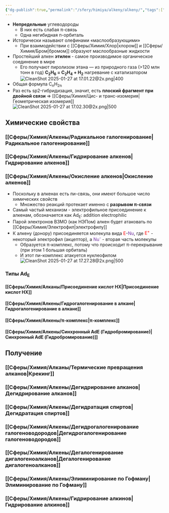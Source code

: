 ```yaml
---
{"dg-publish":true,"permalink":"/sfery/himiya/alkeny/alkeny/","tags":["Алканы"]}
---
```


 - **Непредельные** углеводороды
	 - В них есть слабая π-связь
	 - Одна негибидная п-орбиталь
- Исторически называют олефинами «маслообразующими»
	- При взаимодействии с [[Сферы/Химия/Хлор\|хлором]] и [[Сферы/Химия/Бром\|бромом]] образуют маслообразные жидкости
- Простейший алкен **этилен** - самое производимое органическое соединение в мире
	- Его получают пиролизом этана — из природного газа (>120 млн тонн в год)
**C<sub>2</sub>H<sub>6</sub> = C<sub>2</sub>H<sub>4</sub> + H<sub>2</sub>** нагревание с катализатором 
![CleanShot 2025-01-27 at 17.01.22@2x.png|400](/img/user/%D0%90%D1%80%D1%85%D0%B8%D0%B2/%D0%9A%D1%8D%D1%88/CleanShot%202025-01-27%20at%2017.01.22@2x.png)
- Общая формула C<sub>n</sub>H<sub>2n</sub>
- Раз есть sp2-гибридизация, значит, есть **плоский фрагмент при двойной связи** => [[Сферы/Химия/Цис- и транс-изомерия\|Геометрическая изомерия]]
![CleanShot 2025-01-27 at 17.02.30@2x.png|500](/img/user/%D0%90%D1%80%D1%85%D0%B8%D0%B2/%D0%9A%D1%8D%D1%88/CleanShot%202025-01-27%20at%2017.02.30@2x.png)
## Химические свойства
### [[Сферы/Химия/Алкены/Радикальное галогенирование\|Радикальное галогенирование]] 
### [[Сферы/Химия/Алкены/Гидрирование алкенов\|Гидрирование алкенов]]   
### [[Сферы/Химия/Алкены/Окисление алкенов\|Окисление алкенов]] 
- Поскольку в алкенах есть пи-связь, они имеют большое число химических свойств
	- Множество реакций протекает именно с **разрывом π-связи**
- Самый частый механизм - электрофильное присоединение к алкенам, обозначается как Ad<sub>E</sub>: addition electrophilic
- Парой электронов ВЗМО (как НЭПом) алкен будет атаковать по [[Сферы/Химия/Электрофил\|электрофилу]]
- К алкену (донору) присоединяется молекула вида <font color="#ff0000">E</font>-<font color="#7030a0">Nu</font>, где <font color="#ff0000">E<sup>+</sup></font> - некоторый электрофил (акцептор), а <font color="#7030a0">Nu<sup>-</sup></font> - вторая часть молекулы 
	- Образуется π-комплекс, потому что происходит π-перекрывание (при этом 1 большая орбиталь)
	- И этот пи-комплекс атакуется нуклеофилом
![CleanShot 2025-01-27 at 17.27.28@2x.png|500](/img/user/%D0%90%D1%80%D1%85%D0%B8%D0%B2/%D0%9A%D1%8D%D1%88/CleanShot%202025-01-27%20at%2017.27.28@2x.png)
### Типы Ad<sub>E</sub> 
#### [[Сферы/Химия/Алканы/Присоединение кислот HX\|Присоединение кислот HX]] 
#### [[Сферы/Химия/Алкены/Гидрогалогенирование в алкане\|Гидрогалогенирование в алкане]] 
#### [[Сферы/Химия/Алкены/π-комплекс\|π-комплекс]]  
#### [[Сферы/Химия/Алкены/Синхронный AdE (Гидробромирование)\|Синхронный AdE (Гидробромирование)]] 
## Получение 
### [[Сферы/Химия/Алканы/Термические превращения алканов\|Крекинг]]
### [[Сферы/Химия/Алкены/Дегидрирование алканов\|Дегидрирование алканов]] 
### [[Сферы/Химия/Алкены/Дегидратация спиртов\|Дегидратация спиртов]] 
### [[Сферы/Химия/Алкены/Дегидрогалогенирование галогеноводородов\|Дегидрогалогенирование галогеноводородов]]
### [[Сферы/Химия/Алкены/Дегалогенирование дигалогеноалканов\|Дегалогенирование дигалогеноалканов]]
### [[Сферы/Химия/Алкены/Элиминирование по Гофману\|Элиминирование по Гофману]] 
### [[Сферы/Химия/Алкены/Гидрирование алкинов\|Гидрирование алкинов]] 